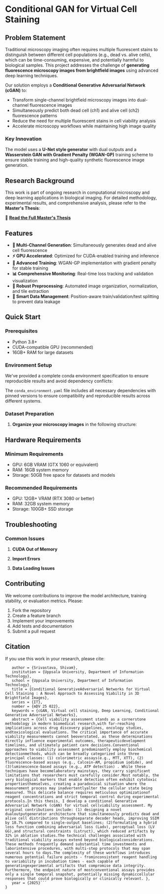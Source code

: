 # Conditional GAN for Virtual Cell Staining

## Problem Statement

Traditional microscopy imaging often requires multiple fluorescent stains to distinguish between different cell populations (e.g., dead vs. alive cells), which can be time-consuming, expensive, and potentially harmful to biological samples. This project addresses the challenge of **generating fluorescence microscopy images from brightfield images** using advanced deep learning techniques.

Our solution employs a **Conditional Generative Adversarial Network (cGAN)** to:
- Transform single-channel brightfield microscopy images into dual-channel fluorescence images
- Simultaneously predict both dead cell (ch1) and alive cell (ch2) fluorescence patterns
- Reduce the need for multiple fluorescent stains in cell viability analysis
- Accelerate microscopy workflows while maintaining high image quality

### Key Innovation
The model uses a **U-Net style generator** with dual outputs and a **Wasserstein GAN with Gradient Penalty (WGAN-GP)** training scheme to ensure stable training and high-quality synthetic fluorescence image generation.

## Research Background

This work is part of ongoing research in computational microscopy and deep learning applications in biological imaging. For detailed methodology, experimental results, and comprehensive analysis, please refer to the **Master's Thesis**: 

📖 **[Read the Full Master's Thesis](https://uu.diva-portal.org/smash/record.jsf?pid=diva2%3A1985518&dswid=-6328)**


## Features

- **🔬 Multi-Channel Generation**: Simultaneously generates dead and alive cell fluorescence
- **⚡ GPU Accelerated**: Optimized for CUDA-enabled training and inference
- **🎯 Advanced Training**: WGAN-GP implementation with gradient penalty for stable training
- **📊 Comprehensive Monitoring**: Real-time loss tracking and validation visualization
- **🔧 Robust Preprocessing**: Automated image organization, normalization, and tile extraction
- **📁 Smart Data Management**: Position-aware train/validation/test splitting to prevent data leakage

## Quick Start

### Prerequisites

- Python 3.8+
- CUDA-compatible GPU (recommended)
- 16GB+ RAM for large datasets

### Environment Setup

We've provided a complete conda environment specification to ensure reproducible results and avoid dependency conflicts:

The `conda_environment.yaml` file includes all necessary dependencies with pinned versions to ensure compatibility and reproducible results across different systems.

### Dataset Preparation

1. **Organize your microscopy images** in the following structure:

## Hardware Requirements

### Minimum Requirements
- GPU: 6GB VRAM (GTX 1060 or equivalent)
- RAM: 16GB system memory
- Storage: 50GB free space for datasets and models

### Recommended Requirements
- GPU: 12GB+ VRAM (RTX 3080 or better)
- RAM: 32GB system memory
- Storage: 100GB+ SSD storage

## Troubleshooting

### Common Issues

1. **CUDA Out of Memory**

2. **Import Errors**

3. **Data Loading Issues**


## Contributing

We welcome contributions to improve the model architecture, training stability, or evaluation metrics. Please:

1. Fork the repository
2. Create a feature branch
3. Implement your improvements
4. Add tests and documentation
5. Submit a pull request

## Citation

If you use this work in your research, please cite:
```@mastersthesis{Srivastava1985518,
   author = {Srivastava, Shivam},
   institution = {Uppsala University, Department of Information Technology},
   school = {Uppsala University, Department of Information Technology},
   title = {Conditional GenerativeAdversarial Networks for Virtual Cell Staining : A Novel Approach to Assessing Viability in 3D Brightfield Images},
   series = {IT},
   number = {mDV 25 022},
   keywords = {cGAN, Virtual cell staining, Deep Learning, Conditional Generative Adversarial Networks},
   abstract = {Cell viability assessment stands as a cornerstone methodology in modern biomedical research,with far-reaching implications across drug discovery pipelines, oncology studies, andtoxicological evaluations. The critical importance of accurate viability measurements cannot beoverstated, as these determinations directly influence experimental outcomes, therapeuticdevelopment timelines, and ultimately patient care decisions.Conventional approaches to viability assessment predominantly employ biochemical detectionmethods, which can be broadly categorized into three principal classes: (1) colorimetric assays(e.g., MTT, XTT), (2) fluorescence-based assays (e.g., Calcein-AM, propidium iodide), and (3)luminescence-based assays (e.g., ATP detection) . While these techniques have becomelaboratory mainstays, they carry significant limitations that researchers must carefully consider.Most notably, the very biological markers that enable detection often exhibit cytotoxic propertiesthemselves, creating a paradoxical situation where the measurement process may inadvertentlyalter the cellular state being measured. This delicate balance requires meticulous optimizationof reagent concentrations and strict temporal control during experimental protocols.In this thesis, I develop a conditional Generative Adversarial Network (cGAN) for virtual cellviability assessment. My original contributions include: (1) designing a novel dualoutputgenerator architecture that simultaneously predicts dead and alive cell distributions throughseparate decoder heads, improving SSIM by 18.7% compared to single-output baselines; (2)formulating a hybrid loss function combining adversarial loss (Ladv), perceptual loss (LV GG),and structural constraints (Lstruct), which reduced artifacts by 32% in ablation studies.The technical challenges associated with traditional viability assays extend beyond biologicalconsiderations. These methods frequently demand substantial time investments and laborintensive procedures, with multi-step protocols that may span several hours to days.The complexity of these workflows introduces numerous potential failure points - frominconsistent reagent handling to variability in incubation times - each capable of generatingexperimental artifacts that compromise data integrity. Furthermore, the endpoint nature of mostconventional assays provides only a single temporal snapshot, potentially missing dynamiccellular responses that could prove biologically or clinically relevant. },
   year = {2025}```
}


